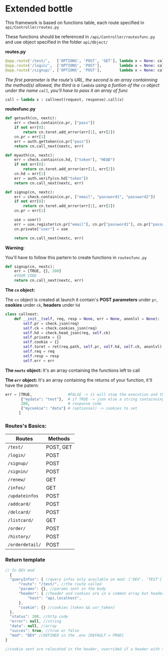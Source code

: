# Extended bottle

This framework is based on functions table, each route specified in `api/Controller/routes.py`

These functions should be referenced in `/api/Controller/routesfunc.py` and use object specified in the folder `api/Object/`


**routes.py**
```python
@app.route('/test/',   ['OPTIONS', 'POST', 'GET'], lambda x = None: call([])                                 )
@app.route('/login/',  ['OPTIONS', 'POST'],        lambda x = None: call([getauth])                          )
@app.route('/signup/', ['OPTIONS', 'POST'],        lambda x = None: call([myauth, signup, signin, gettoken]) )
```
*The first parameter is the route's URL, the second is an array containning the method(s) allowed, the third is a `lambda` using a funtion of the `cn` object under the name `call`, you'll have to pass it an array of func*
```python
call = lambda x : callnext(request, response).call(x)
```


**routesfunc.py**
```python
def getauth(cn, nextc):
    err = check.contain(cn.pr, ["pass"])
    if not err[0]:
        return cn.toret.add_error(err[1], err[2])
    cn.pr = err[1]
    err = auth.gettoken(cn.pr["pass"])
    return cn.call_next(nextc, err)

def myauth(cn, nextc):
    err = check.contain(cn.hd, ["token"], "HEAD")
    if not err[0]:
        return cn.toret.add_error(err[1], err[2])
    cn.hd = err[1]
    err = auth.verify(cn.hd["token"])
    return cn.call_next(nextc, err)

def signup(cn, nextc):
    err = check.contain(cn.pr, ["email", "password1", "password2"])
    if not err[0]:
        return cn.toret.add_error(err[1], err[2])
    cn.pr = err[1]

    use = user()
    err = use.register(cn.pr["email"], cn.pr["password1"], cn.pr["password2"])
    cn.private["user"] = use

    return cn.call_next(nextc, err)
```

**Warning**:

You'll have to follow this partern to create functions in `routesfunc.py`
```python
def signup(cn, nextc):
    err = [TRUE, {}, 200]
    #YOUR CODE
    return cn.call_next(nextc, err)
```

**The `cn` object:**

The `cn` object is created at launch it contain's **POST parameters** under `pr`, **cookies** under `ck`, **headers** under `hd`

``` python
class callnext:
    def __init__(self, req, resp = None, err = None, anonlvl = None):
        self.pr = check.json(req)
        self.ck = check.cookies_json(req)
        self.hd = check.head_json(req, self.ck)
        self.private = {}
        self.cookie = {}
        self.toret = ret(req.path, self.pr, self.hd, self.ck, anonlvl)
        self.req = req
        self.resp = resp
        self.err = err
```

**The `nextc` object:**
It's an array containing the functions left to call

**The `err` object:**
It's an array containing the returns of your function, it'll have the patern:
```python
err = [TRUE,                #FALSE -> it will stop the execution and throw an error
       {"mydata": "test"},  # if TRUE -> json else a string containning an error
       200,                 # response code
       {"mycookie": "data"} # (optionnal) -> cookies to set
      ]
```

### Routes's Basics:

Routes | Methods |
-|-|
`/test/` | POST, GET |
`/login/` | POST |
`/signup/` | POST |
`/signin/` | POST |
`/renew/` | GET |
`/infos/` | GET |
`/updateinfos` | POST |
`/addcard/` | POST |
`/delcard/` | POST |
`/listcard/` | GET |
`/order/` | POST |
`/history/` | POST |
`/orderdetail/` | POST |


### Return template

```javascript
// In DEV mod
  {
  "queryInfos": { //query infos only available on mod: ['DEV', 'TEST']
      "route": "/test/", //the route called
      "params": {}, //params sent in the body
      "header": { //header and cookies are in a common array but header have the priority over cookie
          "host": "api.localhost",
      },
      "cookie": {} //cookies [token && usr_token]
  },
  "status": 200, //http code
  "error": null, //string
  "data": null, //array
  "succes": true, //true or false
  "mod": "DEV" //DEFINED in the .env [DEFAULT = PROD]
}

//cookie sent are relocated in the header, overrided if a header with the same key is provided
```
